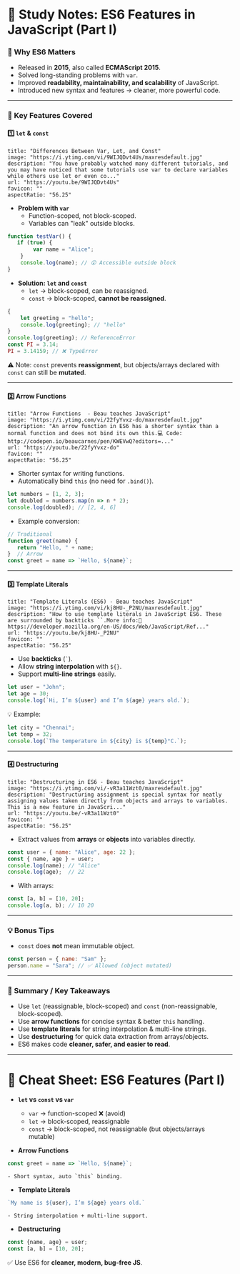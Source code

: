 # 📑 Study Notes: ES6 Features in JavaScript (Part I)

### 🌟 Why ES6 Matters

- Released in **2015**, also called **ECMAScript 2015**.
- Solved long-standing problems with `var`.
- Improved **readability, maintainability, and scalability** of JavaScript.
- Introduced new syntax and features → cleaner, more powerful code.

---

### 🔑 Key Features Covered

#### 1️⃣ `let` & `const`

```embed
title: "Differences Between Var, Let, and Const"
image: "https://i.ytimg.com/vi/9WIJQDvt4Us/maxresdefault.jpg"
description: "You have probably watched many different tutorials, and you may have noticed that some tutorials use var to declare variables while others use let or even co..."
url: "https://youtu.be/9WIJQDvt4Us"
favicon: ""
aspectRatio: "56.25"
```


- **Problem with `var`**
    - Function-scoped, not block-scoped.
    - Variables can "leak" outside blocks.
    
```js
function testVar() {
   if (true) {
		var name = "Alice";
	}
	console.log(name); // 😲 Accessible outside block 
}
```
    
- **Solution: `let` and `const`**
    - `let` → block-scoped, can be reassigned.
    - `const` → block-scoped, **cannot be reassigned**.
    
```js
{
	let greeting = "hello";
	console.log(greeting); // "hello" 
} 
console.log(greeting); // ReferenceError  
const PI = 3.14; 
PI = 3.14159; // ❌ TypeError
```

⚠️ Note: `const` prevents **reassignment**, but objects/arrays declared with `const` can still be **mutated**.

---

#### 2️⃣ Arrow Functions

```embed
title: "Arrow Functions  - Beau teaches JavaScript"
image: "https://i.ytimg.com/vi/22fyYvxz-do/maxresdefault.jpg"
description: "An arrow function in ES6 has a shorter syntax than a normal function and does not bind its own this.💻 Code: http://codepen.io/beaucarnes/pen/KWEVwQ?editors=..."
url: "https://youtu.be/22fyYvxz-do"
favicon: ""
aspectRatio: "56.25"
```


- Shorter syntax for writing functions.
- Automatically bind `this` (no need for `.bind()`).

```js
let numbers = [1, 2, 3];
let doubled = numbers.map(n => n * 2); 
console.log(doubled); // [2, 4, 6]
```

- Example conversion:

```js
// Traditional 
function greet(name) {
   return "Hello, " + name;
}  // Arrow 
const greet = name => `Hello, ${name}`;

```
---

#### 3️⃣ Template Literals

```embed
title: "Template Literals (ES6) - Beau teaches JavaScript"
image: "https://i.ytimg.com/vi/kj8HU-_P2NU/maxresdefault.jpg"
description: "How to use template literals in JavaScript ES6. These are surrounded by backticks ``.More info:🔗 https://developer.mozilla.org/en-US/docs/Web/JavaScript/Ref..."
url: "https://youtu.be/kj8HU-_P2NU"
favicon: ""
aspectRatio: "56.25"
```

- Use **backticks** (`` ` ``).
- Allow **string interpolation** with `${}`.
- Support **multi-line strings** easily.

```js
let user = "John"; 
let age = 30;
console.log(`Hi, I’m ${user} and I’m ${age} years old.`);
```
💡 Example:

```js
let city = "Chennai"; 
let temp = 32;
console.log(`The temperature in ${city} is ${temp}°C.`);
```

---

#### 4️⃣ Destructuring

```embed
title: "Destructuring in ES6 - Beau teaches JavaScript"
image: "https://i.ytimg.com/vi/-vR3a11Wzt0/maxresdefault.jpg"
description: "Destructuring assignment is special syntax for neatly assigning values taken directly from objects and arrays to variables. This is a new feature in JavaScri..."
url: "https://youtu.be/-vR3a11Wzt0"
favicon: ""
aspectRatio: "56.25"
```

- Extract values from **arrays** or **objects** into variables directly.

```js
const user = { name: "Alice", age: 22 }; 
const { name, age } = user; 
console.log(name); // "Alice"
console.log(age);  // 22
```

- With arrays:

```js
const [a, b] = [10, 20]; 
console.log(a, b); // 10 20
```

---

### 💡 Bonus Tips

- `const` does **not** mean immutable object.

```js
const person = { name: "Sam" }; 
person.name = "Sara"; // ✅ Allowed (object mutated)
```

---

### 📌 Summary / Key Takeaways

- Use `let` (reassignable, block-scoped) and `const` (non-reassignable, block-scoped).
- Use **arrow functions** for concise syntax & better `this` handling.
- Use **template literals** for string interpolation & multi-line strings.
- Use **destructuring** for quick data extraction from arrays/objects.
- ES6 makes code **cleaner, safer, and easier to read**.

---

# 📝 Cheat Sheet: ES6 Features (Part I)

- **`let` vs `const` vs `var`**
    
    - `var` → function-scoped ❌ (avoid)
    - `let` → block-scoped, reassignable
    - `const` → block-scoped, not reassignable (but objects/arrays mutable)
    
- **Arrow Functions**
    
```js
const greet = name => `Hello, ${name}`;
```
    
    - Short syntax, auto `this` binding.
    
- **Template Literals**
    
```js
`My name is ${user}, I’m ${age} years old.` 
```
    - String interpolation + multi-line support.
        
- **Destructuring**
    
```js
const {name, age} = user; 
const [a, b] = [10, 20];
```

✅ Use ES6 for **cleaner, modern, bug-free JS**.
